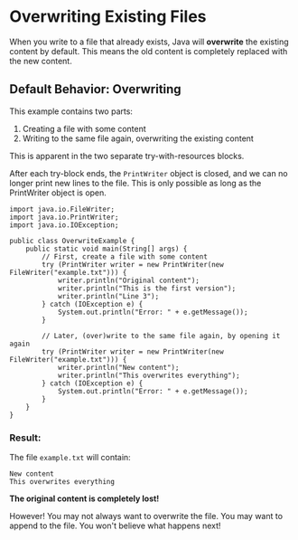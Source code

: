 # Overwriting Existing Files

When you write to a file that already exists, Java will **overwrite** the existing content by default. This means the old content is completely replaced with the new content.

## Default Behavior: Overwriting

This example contains two parts:
1. Creating a file with some content
2. Writing to the same file again, overwriting the existing content

This is apparent in the two separate try-with-resources blocks.

After each try-block ends, the `PrintWriter` object is closed, and we can no longer print new lines to the file. This is only possible as long as the PrintWriter object is open.

```java{8-14,17-22}
import java.io.FileWriter;
import java.io.PrintWriter;
import java.io.IOException;

public class OverwriteExample {
    public static void main(String[] args) {
        // First, create a file with some content
        try (PrintWriter writer = new PrintWriter(new FileWriter("example.txt"))) {
            writer.println("Original content");
            writer.println("This is the first version");
            writer.println("Line 3");
        } catch (IOException e) {
            System.out.println("Error: " + e.getMessage());
        }
        
        // Later, (over)write to the same file again, by opening it again
        try (PrintWriter writer = new PrintWriter(new FileWriter("example.txt"))) {
            writer.println("New content");
            writer.println("This overwrites everything");
        } catch (IOException e) {
            System.out.println("Error: " + e.getMessage());
        }
    }
}
```

### Result:
The file `example.txt` will contain:
```
New content
This overwrites everything
```

**The original content is completely lost!**

However! You may not always want to overwrite the file. You may want to append to the file. You won't believe what happens next!